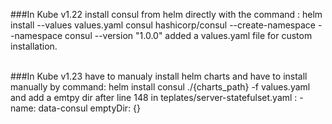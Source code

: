###In Kube v1.22 
install consul from helm directly with the command :  helm install --values values.yaml consul hashicorp/consul --create-namespace --namespace consul --version "1.0.0"
added a values.yaml file for custom installation.

<br>
###In Kube v1.23 
have to manualy install helm charts and have to install manually by command: helm install consul ./{charts_path} -f values.yaml
and add a emtpy dir after line 148 in teplates/server-statefulset.yaml : 
        - name: data-consul
          emptyDir: {}
